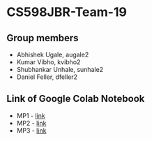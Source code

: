 # CS598JBR-Team-19

## Group members
- Abhishek Ugale, augale2 
- Kumar Vibho, kvibho2
- Shubhankar Unhale, sunhale2
- Daniel Feller, dfeller2

## Link of Google Colab Notebook
- MP1 - [link](URL)
- MP2 - [link](https://colab.research.google.com/drive/18UrsfCm-R3agldlVnio_oeoGKS5b6q91?usp=sharing)
- MP3 - [link](https://drive.google.com/file/d/1w5MWpHvRY1wSTFb59M8f4X9o9a0arpqJ/view?usp=sharing)
